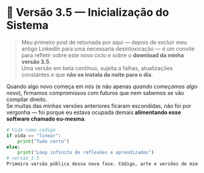 # 🧠 Versão 3.5 — Inicialização do Sistema

> Meu primeiro post de retomada por aqui — depois de excluir meu antigo LinkedIn para uma necessaria desintoxicação — é um convite para refletir sobre este novo ciclo e sobre o **download da minha versão 3.5**.  
> Uma versão em beta contínuo, sujeita a falhas, atualizações constantes e que **não se instala da noite para o dia**.

Quando algo novo começa em nós (e não apenas *quando começamos algo novo*), firmamos compromissos com futuros que nem sabemos se vão compilar direito.  
Se muitas das minhas versões anteriores ficaram escondidas, não foi por vergonha — foi porque eu estava ocupada demais **alimentando esse software chamado eu-mesma**.

```python
# Vida como código
if vida == "linear":
    print("Tudo certo")
else:
    print("Loop infinito de reflexões e aprendizados")
# versao_3.5
Primeira versão pública dessa nova fase. Código, arte e versões de mim mesma em desenvolvimento.
